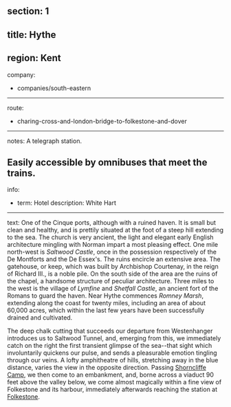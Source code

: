section: 1
----
title: Hythe
----
region: Kent
----
company:
- companies/south-eastern
----
route:
- charing-cross-and-london-bridge-to-folkestone-and-dover
----
notes: A telegraph station.

Easily accessible by omnibuses that meet the trains.
----
info:
- term: Hotel
  description: White Hart
----
text: One of the Cinque ports, although with a ruined haven. It is small but clean and healthy, and is prettily situated at the foot of a steep hill extending to the sea. The church is very ancient, the light and elegant early English architecture mingling with Norman impart a most pleasing effect. One mile north-west is *Saltwood Castle*, once in the possession respectively of the De Montforts and the De Essex's. The ruins encircle an extensive area. The gatehouse, or keep, which was built by Archbishop Courtenay, in the reign of Richard III., is a noble pile. On the south side of the area are the ruins of the chapel, a handsome structure of peculiar architecture. Three miles to the west is the village of *Lymfine* and *Shetfall Castle*, an ancient fort of the Romans to guard the haven. Near Hythe commences *Romney Marsh*, extending along the coast for twenty miles, including an area of about 60,000 acres, which within the last few years have been successfully drained and cultivated.

The deep chalk cutting that succeeds our departure from Westenhanger introduces us to Saltwood Tunnel, and, emerging from this, we immediately catch on the right the first transient glimpse of the sea--that sight which involuntarily quickens our pulse, and sends a pleasurable emotion tingling through our veins. A lofty amphitheatre of hills, stretching away in the blue distance, varies the view in the opposite direction. Passing [Shorncliffe Camp](/stations/shorncliffe-camp), we then come to an embankment, and, borne across a viaduct 90 feet above the valley below, we come almost magically within a fine view of Folkestone and its harbour, immediately afterwards reaching the station at [Folkestone](/stations/folkestone).
